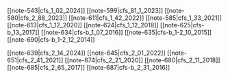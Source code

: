 
[[note-543|cfs_1_02_2024]] 
[[note-599|cfs_81_1_2023]] 
[[note-580|cfs_2_88_2023]] 
[[note-611|cfs_1_42_2022]] 
[[note-585|cfs_1_33_2021]] 
[[note-613|cfs_1_12_2020]] 
[[note-624|cfs_1_12_2018]] 
[[note-625|cfs-b_13_2017]]
[[note-634|cfs-b_1_07_2016]]
[[note-635|cfs-b_1-2_10_2015]]
[[note-690|cfs-b_1-2_12_2014]]

[[note-639|cfs_2_14_2024]]
[[note-645|cfs_2_01_2022]]
[[note-651|cfs_2_41_2021]]
[[note-674|cfs_2_21_2020]]
[[note-680|cfs_2_11_2018]]
[[note-685|cfs_2_65_2017]]
[[note-687|cfs-b_2_31_2016]]
